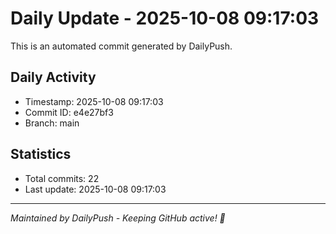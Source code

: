 # Daily Update - 2025-10-08 09:17:03

This is an automated commit generated by DailyPush.

## Daily Activity
- Timestamp: 2025-10-08 09:17:03
- Commit ID: e4e27bf3
- Branch: main

## Statistics
- Total commits: 22
- Last update: 2025-10-08 09:17:03

---
*Maintained by DailyPush - Keeping GitHub active! 🚀*
